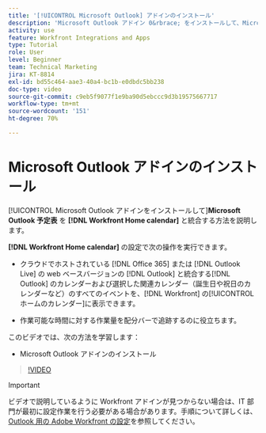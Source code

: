 ```yaml
---
title: '[!UICONTROL Microsoft Outlook] アドインのインストール'
description: 'Microsoft Outlook アドイン 0&rbrace; をインストールして、Microsoft Outlook の予定表をWorkfrontのホームの予定表と統合する方法を説明します。'
activity: use
feature: Workfront Integrations and Apps
type: Tutorial
role: User
level: Beginner
team: Technical Marketing
jira: KT-8814
exl-id: bd55c464-aae3-40a4-bc1b-e0dbdc5bb238
doc-type: video
source-git-commit: c9eb5f9077f1e9ba90d5ebccc9d3b19575667717
workflow-type: tm+mt
source-wordcount: '151'
ht-degree: 70%

---
```


# Microsoft Outlook アドインのインストール

[!UICONTROL Microsoft Outlook アドインをインストールして &#x200B;]&#x200B;**Microsoft Outlook 予定表** を **[!DNL Workfront Home calendar]** と統合する方法を説明します。

**[!DNL Workfront Home calendar]** の設定で次の操作を実行できます。

* クラウドでホストされている [!DNL Office 365] または [!DNL Outlook Live] の web ベースバージョンの [!DNL Outlook] と統合する[!DNL Outlook] のカレンダーおよび選択した関連カレンダー（誕生日や祝日のカレンダーなど）のすべてのイベントを、[!DNL Workfront] の[!UICONTROL ホームのカレンダー]に表示できます。

* 作業可能な時間に対する作業量を配分バーで追跡するのに役立ちます。


このビデオでは、次の方法を学習します：

* Microsoft Outlook アドインのインストール

>[!VIDEO](https://video.tv.adobe.com/v/335115/?quality=12&learn=on&enablevpops)

>[!IMPORTANT]
>
>ビデオで説明しているように Workfront アドインが見つからない場合は、IT 部門が最初に設定作業を行う必要がある場合があります。手順について詳しくは、[Outlook 用の Adobe Workfront の設定](https://experienceleague.adobe.com/docs/workfront/using/adobe-workfront-integrations/workfront-for-outlook/set-up-workfront-for-outlook.html?lang=ja)を参照してください。

